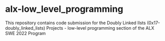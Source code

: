 # alx-low_level_programming
This repository contains code submission for the Doubly Linked lIsts (0x17-doubly_linked_lists) Projects - low-level programming section of the ALX SWE 2022 Program


